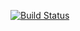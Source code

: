 [![Build Status](https://travis-ci.org/BorisovSergei113/lab06.svg?branch=master)](https://travis-ci.org/BorisovSergei113/lab06)

